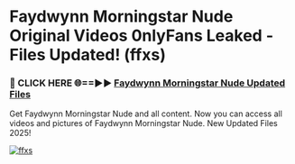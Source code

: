 # Faydwynn Morningstar Nude Original Videos 0nlyFans Leaked - Files Updated! (ffxs)

<h3>🔴 CLICK HERE 🌐==►► <a href="https://tinyurl.com/yrmya6cz" rel="nofollow">Faydwynn Morningstar Nude Updated Files</a></h3>

Get Faydwynn Morningstar Nude and all content. Now you can access all videos and pictures of Faydwynn Morningstar Nude. New Updated Files 2025!

[![ffxs](https://i.imgur.com/FMdXYCs.gif)](https://tinyurl.com/yrmya6cz)
